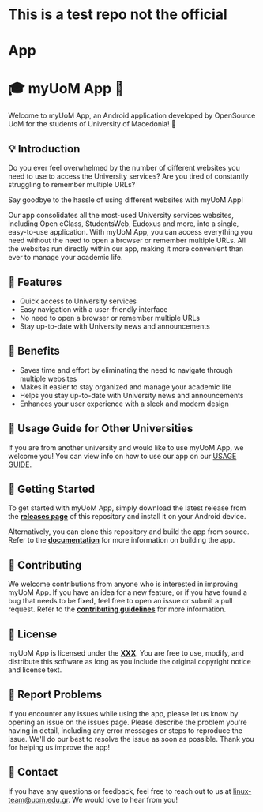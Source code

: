 # This is a test repo not the official

# App

# **🎓 myUoM App 📱**

Welcome to myUoM App, an Android application developed by OpenSource UoM for the students of University of Macedonia! 🎉

## **💡 Introduction**

Do you ever feel overwhelmed by the number of different websites you need to use to access the University services? Are you tired of constantly struggling to remember multiple URLs? 

Say goodbye to the hassle of using different websites with myUoM App!

Our app consolidates all the most-used University services websites, including Open eClass, StudentsWeb, Eudoxus and more, into a single, easy-to-use application. With myUoM App, you can access everything you need without the need to open a browser or remember multiple URLs. All the websites run directly within our app, making it more convenient than ever to manage your academic life.

## **📱 Features**

- Quick access to University services
- Easy navigation with a user-friendly interface
- No need to open a browser or remember multiple URLs
- Stay up-to-date with University news and announcements

## **🌟 Benefits**

- Saves time and effort by eliminating the need to navigate through multiple websites
- Makes it easier to stay organized and manage your academic life
- Helps you stay up-to-date with University news and announcements
- Enhances your user experience with a sleek and modern design

## **📝 Usage Guide for Other Universities**
If you are from another university and would like to use myUoM App, we welcome you! You can view info on how to use our app on our [USAGE GUIDE](https://github.com/ArchontisKostis/myUoMApp/blob/master/docs/en/usage_guide.md).

## **🚀 Getting Started**

To get started with myUoM App, simply download the latest release from the **[releases page]()** of this repository and install it on your Android device.

Alternatively, you can clone this repository and build the app from source. Refer to the **[documentation]()** for more information on building the app.

## **🤝 Contributing**

We welcome contributions from anyone who is interested in improving myUoM App. If you have an idea for a new feature, or if you have found a bug that needs to be fixed, feel free to open an issue or submit a pull request. Refer to the **[contributing guidelines]()** for more information.

## **📄 License**

myUoM App is licensed under the **[XXX]()**. You are free to use, modify, and distribute this software as long as you include the original copyright notice and license text.

## **🐞 Report Problems**
If you encounter any issues while using the app, please let us know by opening an issue on the issues page. Please describe the problem you're having in detail, including any error messages or steps to reproduce the issue. We'll do our best to resolve the issue as soon as possible. Thank you for helping us improve the app!

## **📧 Contact**

If you have any questions or feedback, feel free to reach out to us at [linux-team@uom.edu.gr](mailto:linux-team@uom.edu.gr). We would love to hear from you!
